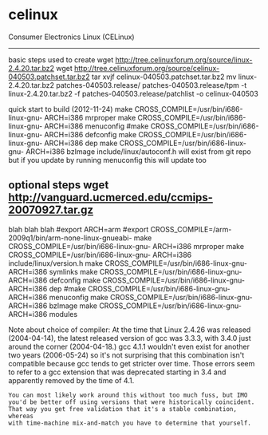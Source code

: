 celinux
=======

Consumer Electronics Linux (CELinux)

----------------------------------------------------------------
basic steps used to create
	wget http://tree.celinuxforum.org/source/linux-2.4.20.tar.bz2
	wget http://tree.celinuxforum.org/source/celinux-040503.patchset.tar.bz2
	tar xvjf celinux-040503.patchset.tar.bz2
	mv linux-2.4.20.tar.bz2 patches-040503.release/
	patches-040503.release/tpm -t linux-2.4.20.tar.bz2 -f patches-040503.release/patchlist -o celinux-040503

quick start to build (2012-11-24)
	make CROSS_COMPILE=/usr/bin/i686-linux-gnu- ARCH=i386 mrproper
	make CROSS_COMPILE=/usr/bin/i686-linux-gnu- ARCH=i386 menuconfig
	#make CROSS_COMPILE=/usr/bin/i686-linux-gnu- ARCH=i386 defconfig
	make CROSS_COMPILE=/usr/bin/i686-linux-gnu- ARCH=i386 dep
	make CROSS_COMPILE=/usr/bin/i686-linux-gnu- ARCH=i386 bzImage
	include/linux/autoconf.h will exist from git repo but if you update by running menuconfig 
		this will update too

optional steps
	wget http://vanguard.ucmerced.edu/ccmips-20070927.tar.gz
----------------------------------------------------------------

blah blah blah
	#export ARCH=arm
	#export CROSS_COMPILE=/arm-2009q1/bin/arm-none-linux-gnueabi-
	make CROSS_COMPILE=/usr/bin/i686-linux-gnu- ARCH=i386 mrproper
	make CROSS_COMPILE=/usr/bin/i686-linux-gnu- ARCH=i386 include/linux/version.h
	make CROSS_COMPILE=/usr/bin/i686-linux-gnu- ARCH=i386 symlinks
	make CROSS_COMPILE=/usr/bin/i686-linux-gnu- ARCH=i386 defconfig
	make CROSS_COMPILE=/usr/bin/i686-linux-gnu- ARCH=i386 dep
	#make CROSS_COMPILE=/usr/bin/i686-linux-gnu- ARCH=i386 menuconfig
	make CROSS_COMPILE=/usr/bin/i686-linux-gnu- ARCH=i386 bzImage
	make CROSS_COMPILE=/usr/bin/i686-linux-gnu- ARCH=i386 modules

Note about choice of compiler:
	At the time that Linux 2.4.26 was released (2004-04-14), the latest
	released version of gcc was 3.3.3, with 3.4.0 just around the corner
	(2004-04-18.)  gcc 4.1.1 wouldn't even exist for another two years
	(2006-05-24) so it's not surprising that this combination isn't
	compatible because gcc tends to get stricter over time.  Those errors
	seem to refer to a gcc extension that was deprecated starting in 3.4 and
	apparently removed by the time of 4.1.

	You can most likely work around this without too much fuss, but IMO
	you'd be better off using versions that were historically coincident. 
	That way you get free validation that it's a stable combination, whereas
	with time-machine mix-and-match you have to determine that yourself. 

